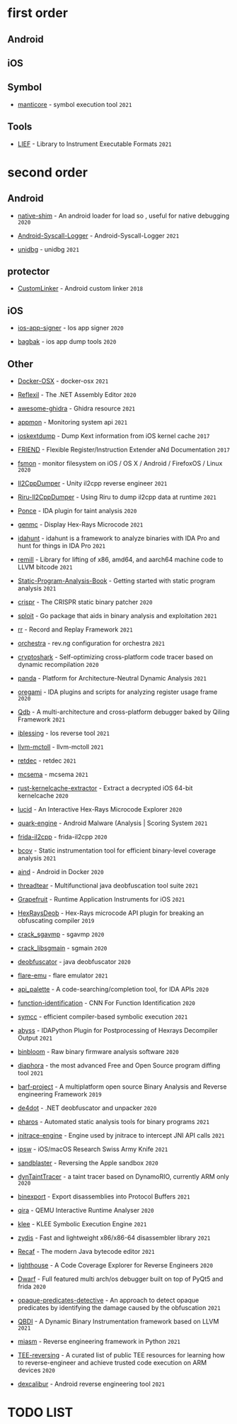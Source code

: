 
# first order

## Android



## iOS

## Symbol

* [manticore](https://github.com/trailofbits/manticore) - symbol execution tool `2021`

## Tools

* [LIEF](https://github.com/lief-project/LIEF) - Library to Instrument Executable Formats `2021`


# second order

## Android

* [native-shim](https://github.com/rednaga/native-shim) - An android loader for load so , useful for native debugging `2020` 

* [Android-Syscall-Logger](https://github.com/Katana-O/Android-Syscall-Logger) - Android-Syscall-Logger `2021`

* [unidbg](https://github.com/zhkl0228/unidbg) - unidbg `2021`

## protector

* [CustomLinker](https://github.com/liumengdeqq/CustomLinker) - Android custom linker `2018` 

## iOS

* [ios-app-signer](https://github.com/DanTheMan827/ios-app-signer) - Ios app signer `2020`

* [bagbak](https://github.com/ChiChou/bagbak) - ios app dump tools `2020`

## Other

* [Docker-OSX](https://github.com/sickcodes/Docker-OSX) - docker-osx `2021`

* [Reflexil](https://github.com/sailro/Reflexil) - The .NET Assembly Editor `2020`

* [awesome-ghidra](https://github.com/TinyNiko/awesome-ghidra) - Ghidra resource  `2021`

* [appmon](https://github.com/dpnishant/appmon) - Monitoring system api `2021`

* [ioskextdump](https://github.com/cocoahuke/ioskextdump) - Dump Kext information from iOS kernel cache `2017`

* [FRIEND](https://github.com/nikosproject/FRIEND) - Flexible Register/Instruction Extender aNd Documentation `2017`

* [fsmon](https://github.com/nowsecure/fsmon) - monitor filesystem on iOS / OS X / Android / FirefoxOS / Linux `2020`

* [Il2CppDumper](https://github.com/Perfare/Il2CppDumper) - Unity il2cpp reverse engineer `2021`

* [Riru-Il2CppDumper](https://github.com/Perfare/Riru-Il2CppDumper) - Using Riru to dump il2cpp data at runtime `2021`




* [Ponce](https://github.com/illera88/Ponce) - IDA plugin for taint analysis `2020`

* [genmc](https://github.com/patois/genmc) - Display Hex-Rays Microcode `2021`

* [idahunt](https://github.com/nccgroup/idahunt) - idahunt is a framework to analyze binaries with IDA Pro and hunt for things in IDA Pro `2021`

* [remill](https://github.com/lifting-bits/remill) - Library for lifting of x86, amd64, and aarch64 machine code to LLVM bitcode `2021`

* [Static-Program-Analysis-Book](https://github.com/RangerNJU/Static-Program-Analysis-Book) - Getting started with static program analysis `2021` 

* [crispr](https://github.com/revng/crispr) - The CRISPR static binary patcher `2020`

* [sploit](https://github.com/zznop/sploit) - Go package that aids in binary analysis and exploitation `2021`

* [rr](https://github.com/rr-debugger/rr) - Record and Replay Framework `2021`

* [orchestra](https://github.com/revng/orchestra) - rev.ng configuration for orchestra `2021`

* [cryptoshark](https://github.com/frida/cryptoshark) - Self-optimizing cross-platform code tracer based on dynamic recompilation `2020`

* [panda](https://github.com/panda-re/panda) - Platform for Architecture-Neutral Dynamic Analysis `2021`

* [oregami](https://github.com/shemesh999/oregami) - IDA plugins and scripts for analyzing register usage frame `2020`

* [Qdb](https://github.com/ucgJhe/Qdb) - A multi-architecture and cross-platform debugger baked by Qiling Framework `2021`

* [iblessing](https://github.com/Soulghost/iblessing) - Ios reverse tool `2021`

* [llvm-mctoll](https://github.com/microsoft/llvm-mctoll) - llvm-mctoll `2021`

* [retdec](https://github.com/avast/retdec) - retdec `2021`

* [mcsema](https://github.com/lifting-bits/mcsema) - mcsema `2021`

* [rust-kernelcache-extractor](https://github.com/marcograss/rust-kernelcache-extractor) - Extract a decrypted iOS 64-bit kernelcache `2020`

* [lucid](https://github.com/gaasedelen/lucid) - An Interactive Hex-Rays Microcode Explorer `2020`

* [quark-engine](https://github.com/quark-engine/quark-engine) - Android Malware (Analysis | Scoring System `2021`

* [frida-il2cpp](https://github.com/qgy123/frida-il2cpp) - frida-il2cpp `2020`

* [bcov](https://github.com/abenkhadra/bcov) - Static instrumentation tool for efficient binary-level coverage analysis `2021`

* [aind](https://github.com/aind-containers/aind) - Android in Docker `2020`

* [threadtear](https://github.com/GraxCode/threadtear) - Multifunctional java deobfuscation tool suite `2021`

* [Grapefruit](https://github.com/ChiChou/Grapefruit) - Runtime Application Instruments for iOS `2021`

* [HexRaysDeob](https://github.com/RolfRolles/HexRaysDeob) - Hex-Rays microcode API plugin for breaking an obfuscating compiler `2019`

* [crack_sgavmp](https://github.com/ylcangel/crack_sgavmp) - sgavmp `2020`

* [crack_libsgmain](https://github.com/ylcangel/crack_libsgmain) - sgmain `2020`

* [deobfuscator](https://github.com/java-deobfuscator/deobfuscator) - java deobfuscator `2020`

* [flare-emu](https://github.com/fireeye/flare-emu) - flare emulator `2021`

* [api_palette](https://github.com/0xKira/api_palette) - A code-searching/completion tool, for IDA APIs `2020`

* [function-identification](https://github.com/alonstern/function-identification) - CNN For Function Identification `2020`

* [symcc](https://github.com/eurecom-s3/symcc) - efficient compiler-based symbolic execution `2021`

* [abyss](https://github.com/patois/abyss) - IDAPython Plugin for Postprocessing of Hexrays Decompiler Output `2021`

* [binbloom](https://github.com/quarkslab/binbloom) - Raw binary firmware analysis software `2020`



* [diaphora](https://github.com/joxeankoret/diaphora) - the most advanced Free and Open Source program diffing tool `2021`

* [barf-project](https://github.com/programa-stic/barf-project) - A multiplatform open source Binary Analysis and Reverse engineering Framework `2019`

* [de4dot](https://github.com/de4dot/de4dot) - .NET deobfuscator and unpacker `2020`

* [pharos](https://github.com/cmu-sei/pharos) - Automated static analysis tools for binary programs `2021`

* [jnitrace-engine](https://github.com/chame1eon/jnitrace-engine) - Engine used by jnitrace to intercept JNI API calls `2021`

* [ipsw](https://github.com/blacktop/ipsw) - iOS/macOS Research Swiss Army Knife `2021`

* [sandblaster](https://github.com/malus-security/sandblaster) - Reversing the Apple sandbox `2020`

* [dynTaintTracer](https://github.com/vanhauser-thc/dynTaintTracer) - a taint tracer based on DynamoRIO, currently ARM only `2020`

* [binexport](https://github.com/google/binexport) - Export disassemblies into Protocol Buffers `2021`

* [qira](https://github.com/geohot/qira) - QEMU Interactive Runtime Analyser `2020`

* [klee](https://github.com/klee/klee) - KLEE Symbolic Execution Engine `2021`

* [zydis](https://github.com/zyantific/zydis) - Fast and lightweight x86/x86-64 disassembler library `2021`

* [Recaf](https://github.com/Col-E/Recaf) - The modern Java bytecode editor `2021`

* [lighthouse](https://github.com/gaasedelen/lighthouse) - A Code Coverage Explorer for Reverse Engineers `2020`

* [Dwarf](https://github.com/iGio90/Dwarf) - Full featured multi arch/os debugger built on top of PyQt5 and frida `2020`

* [opaque-predicates-detective](https://github.com/yellowbyte/opaque-predicates-detective) - An approach to detect opaque predicates by identifying the damage caused by the obfuscation `2021`

* [QBDI](https://github.com/QBDI/QBDI) - A Dynamic Binary Instrumentation framework based on LLVM  `2021`

* [miasm](https://github.com/cea-sec/miasm) - Reverse engineering framework in Python `2021`

* [TEE-reversing](https://github.com/enovella/TEE-reversing) - A curated list of public TEE resources for learning how to reverse-engineer and achieve trusted code execution on ARM devices `2020`

* [dexcalibur](https://github.com/FrenchYeti/dexcalibur) -  Android reverse engineering tool `2021`


# TODO LIST 